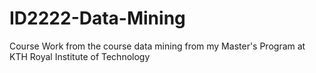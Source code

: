 # ID2222-Data-Mining
Course Work from the course data mining from my Master's Program at KTH Royal Institute of Technology
